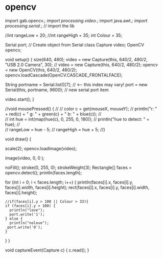 
# opencv

import gab.opencv.*;
import processing.video.*;
import java.awt.*;
import processing.serial.*; // import the lib


//int rangeLow = 20;
//int rangeHigh = 35;
int Colour = 35;

Serial port;     // Create object from Serial class
Capture video;
OpenCV opencv;

void setup() {
  size(640, 480);
  video = new Capture(this, 640/2, 480/2, "USB 2.0 Camera", 30);
  //  video = new Capture(this, 640/2, 480/2);
  opencv = new OpenCV(this, 640/2, 480/2);
  opencv.loadCascade(OpenCV.CASCADE_FRONTALFACE);  

  String portname = Serial.list()[7]; // <-- this index may vary!
  port = new Serial(this, portname, 9600); // new serial port item

  video.start();
}


//void mousePressed() {
// 
//  color c = get(mouseX, mouseY);
//  println("r: " + red(c) + " g: " + green(c) + " b: " + blue(c));
//   
//  int hue = int(map(hue(c), 0, 255, 0, 180));
//  println("hue to detect: " + hue);
//  
//  rangeLow = hue - 5;
//  rangeHigh = hue + 5;
//}

void draw() {

  scale(2);
  opencv.loadImage(video);

  image(video, 0, 0 );

  noFill();
  stroke(0, 255, 0);
  strokeWeight(3);
  Rectangle[] faces = opencv.detect();
  println(faces.length);

  for (int i = 0; i < faces.length; i++) {
    println(faces[i].x, faces[i].y, faces[i].width, faces[i].height);
    rect(faces[i].x, faces[i].y, faces[i].width, faces[i].height);

    //if(faces[i].y > 100 || Colour > 33){ 
    if (faces[i].y > 100) {
      println("love");
      port.write('1');
    } else {
      println("nolove"); 
     port.write('0');
    }
  }
}

void captureEvent(Capture c) {
  c.read();
}

